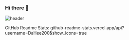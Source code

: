 ### Hi there 👋

![header](https://capsule-render.vercel.app/api?type=waving&color=E1C1FE&height=250&section=header&text=welcome%20to%20my%20githup&fontSize=50&fontColor=ffff)

GitHub Readme Stats: github-readme-stats.vercel.app/api?username=DaHee200&show_icons=true

<!--
- 🔭 
- 🌱 I’m currently learning ...
- 👯 I’m looking to collaborate on ...
- 🤔 I’m looking for help with ...
- 💬 Ask me about ...
- 📫 How to reach me: ...
- 😄 Pronouns: ...
- ⚡ Fun fact: ...
-->
